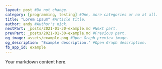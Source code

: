 ```yaml
---
layout: post #Do not change.
category: [programming, testing] #One, more categories or no at all.
title: "Lorem ipsum" #Article title.
author: andy #Author's nick.
nextPart: _posts/2021-01-30-example.md #Next part.
prevPart: _posts/2021-01-30-example.md #Previous part.
og_image: assets/example.png #Open Graph preview image.
og_description: "Example description." #Open Graph description.
fb_app_id: example
---
```

Your markdown content here.